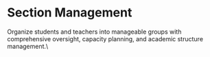 # Section Management

Organize students and teachers into manageable groups with comprehensive oversight, capacity planning, and academic structure management.\


<figure><img src="../../.gitbook/assets/Screenshot 2025-09-04 at 9.28.17 AM.png" alt=""><figcaption></figcaption></figure>
